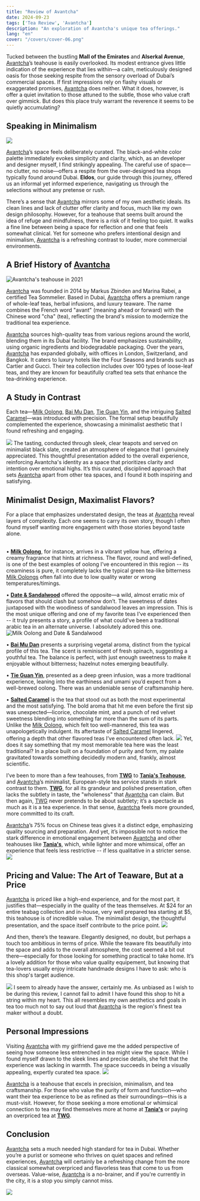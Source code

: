 ```yaml
---
title: "Review of Avantcha"  
date: 2024-09-23  
tags: ['Tea Review', 'Avantcha']  
description: "An exploration of Avantcha's unique tea offerings."
lang: "en"
cover: "/covers/cover-06.png"
---
```


Tucked between the bustling **Mall of the Emirates** and **Alserkal Avenue**, [Avantcha](https://avantcha.com/)’s teahouse is easily overlooked. Its modest entrance gives little indication of the experience that lies within—a calm, meticulously designed oasis for those seeking respite from the sensory overload of Dubai’s commercial spaces. If first impressions rely on flashy visuals or exaggerated promises, [Avantcha](https://avantcha.com/) does neither. What it does, however, is offer a quiet invitation to those attuned to the subtle, those who value craft over gimmick. But does this place truly warrant the reverence it seems to be quietly accumulating?


## Speaking in Minimalism

![](image.png)

[Avantcha](https://avantcha.com/)’s space feels deliberately curated. The black-and-white color palette immediately evokes simplicity and clarity, which, as an developer and designer myself, I find strikingly appealing. The careful use of space—no clutter, no noise—offers a respite from the over-designed tea shops typically found around Dubai. **Eldos**, our guide through this journey, offered us an informal yet informed experience, navigating us through the selections without any pretense or rush.

There’s a sense that [Avantcha](https://avantcha.com/) mirrors some of my own aesthetic ideals. Its clean lines and lack of clutter offer clarity and focus, much like my own design philosophy. However, for a teahouse that seems built around the idea of refuge and mindfulness, there is a risk of it feeling too quiet. It walks a fine line between being a space for reflection and one that feels somewhat clinical. Yet for someone who prefers intentional design and minimalism, [Avantcha](https://avantcha.com/) is a refreshing contrast to louder, more commercial environments.



## A Brief History of [Avantcha](https://avantcha.com/)

![Avantcha's teahouse in 2021](image-80.png)

[Avantcha](https://avantcha.com/) was founded in 2014 by Markus Zbinden and Marina Rabei, a certified Tea Sommelier. Based in Dubai, [Avantcha](https://avantcha.com/) offers a premium range of whole-leaf teas, herbal infusions, and luxury teaware. The name combines the French word "avant" (meaning ahead or forward) with the Chinese word "cha" (tea), reflecting the brand's mission to modernize the traditional tea experience. 


[Avantcha](https://avantcha.com/) sources high-quality teas from various regions around the world, blending them in its Dubai facility. The brand emphasizes sustainability, using organic ingredients and biodegradable packaging. Over the years, [Avantcha](https://avantcha.com/) has expanded globally, with offices in London, Switzerland, and Bangkok. It caters to luxury hotels like the Four Seasons and brands such as Cartier and Gucci. Their tea collection includes over 100 types of loose-leaf teas, and they are known for beautifully crafted tea sets that enhance the tea-drinking experience.

## A Study in Contrast

Each tea—[Milk Oolong](https://avantcha.com/product/milk-oolong/), [Bai Mu Dan](https://avantcha.com/product/organic-white-peony-bai-mu-dan/), [Tie Guan Yin](https://avantcha.com/product/tie-guan-yin/), and the intriguing [Salted Caramel](https://avantcha.com/product/velvet-salted-caramel/)—was introduced with precision. The formal setup beautifully complemented the experience, showcasing a minimalist aesthetic that I found refreshing and engaging.

![](image-81.png)
The tasting, conducted through sleek, clear teapots and served on minimalist black slate, created an atmosphere of elegance that I genuinely appreciated. This thoughtful presentation added to the overall experience, reinforcing Avantcha's identity as a space that prioritizes clarity and intention over emotional highs. It’s this curated, disciplined approach that sets [Avantcha](https://avantcha.com/) apart from other tea spaces, and I found it both inspiring and satisfying. 


## Minimalist Design, Maximalist Flavors?

For a place that emphasizes understated design, the teas at [Avantcha](https://avantcha.com/) reveal layers of complexity. Each one seems to carry its own story, though I often found myself wanting more engagement with those stories beyond taste alone.
<br> <br>

• **[Milk Oolong](https://[Avantcha](https://avantcha.com/).com/product/milk-oolong/)**, for instance, arrives in a vibrant yellow hue, offering a creamy fragrance that hints at richness. The flavor, round and well-defined, is one of the best examples of oolong I’ve encountered in this region -- its creaminess is pure, it completely lacks the typical green tea-like bitterness [Milk Oolongs](https://[Avantcha](https://avantcha.com/).com/product/milk-oolong/) often fall into due to low quality water or wrong temperatures/timings. 

• **[Date & Sandalwood](https://[Avantcha](https://avantcha.com/).com/product/dates-sandalwood-tin/)** offered the opposite—a wild, almost erratic mix of flavors that should clash but somehow don’t. The sweetness of dates juxtaposed with the woodiness of sandalwood leaves an impression. This is the most unique offering and one of my favorite teas I've experienced then -- it truly presents a story, a profile of what could've been a traditional arabic tea in an alternate universe. I absolutely adored this one.
![Milk Oolong and Date & Sandalwood](image-82.png)

• **[Bai Mu Dan](https://[Avantcha](https://avantcha.com/).com/product/organic-white-peony-bai-mu-dan/)** presents a surprising vegetal aroma, distinct from the typical profile of this tea. The scent is reminiscent of fresh spinach, suggesting a youthful tea. The balance is perfect, with just enough sweetness to make it enjoyable without bitterness; hazelnut notes emerging beautifully.

• **[Tie Guan Yin](https://[Avantcha](https://avantcha.com/).com/product/tie-guan-yin/)**, presented as a deep green infusion, was a more traditional experience, leaning into the earthiness and umami you’d expect from a well-brewed oolong. There was an undeniable sense of craftsmanship here.

• **[Salted Caramel](https://[Avantcha](https://avantcha.com/).com/product/velvet-salted-caramel/)** is the tea that stood out as both the most experimental and the most satisfying. The bold aroma that hit me even before the first sip was unexpected—licorice, chocolate mint, and a punch of red velvet sweetness blending into something far more than the sum of its parts. Unlike the [Milk Oolong](https://[Avantcha](https://avantcha.com/).com/product/milk-oolong/), which felt too well-mannered, this tea was unapologetically indulgent. Its aftertaste of [Salted Caramel](https://[Avantcha](https://avantcha.com/).com/product/velvet-salted-caramel/) lingered, offering a depth that other flavored teas I’ve encountered often lack.
![](image-84.png) 
Yet, does it say something that my most memorable tea here was the least traditional? In a place built on a foundation of purity and form, my palate gravitated towards something decidedly modern and, frankly, almost scientific.

I’ve been to more than a few teahouses, from **[TWG](https://twgtea.com/)** to **[Tania's Teahouse](https://www.taniasteahouse.com/)**, and [Avantcha](https://avantcha.com/)’s minimalist, European-style tea service stands in stark contrast to them. **[TWG](https://twgtea.com/)**, for all its grandeur and polished presentation, often lacks the subtlety in taste, the "wholeness" that [Avantcha](https://avantcha.com/) can claim. But then again, [TWG](https://twgtea.com/) never pretends to be about subtlety; it’s a spectacle as much as it is a tea experience. In that sense, [Avantcha](https://avantcha.com/) feels more grounded, more committed to its craft.

[Avantcha](https://avantcha.com/)’s 75% focus on Chinese teas gives it a distinct edge, emphasizing quality sourcing and preparation. And yet, it’s impossible not to notice the stark difference in emotional engagement between [Avantcha](https://avantcha.com/) and other teahouses like **[Tania's](https://www.taniasteahouse.com/)**, which, while lighter and more whimsical, offer an experience that feels less restrictive -- if less qualitative in a stricter sense.
![](image-85.png)


## Pricing and Value: The Art of Teaware, But at a Price

[Avantcha](https://avantcha.com/) is priced like a high-end experience, and for the most part, it justifies that—especially in the quality of the teas themselves. At $24 for an entire teabag collection and in-house, very well prepared tea starting at $5, this teahouse is of incredible value. The minimalist design, the thoughtful presentation, and the space itself contribute to the price point.
![](image-86.png)

And then, there’s the teaware. Elegantly designed, no doubt, but perhaps a touch too ambitious in terms of price. While the teaware fits beautifully into the space and adds to the overall atmosphere, the cost seemed a bit out there—especially for those looking for something practical to take home. It’s a lovely addition for those who value quality equipement, but knowing that tea-lovers usually enjoy intricate handmade designs I have to ask: who is this shop's target audience.

![](image-89.png)
I seem to already have the answer, certainly me. As unbiased as I wish to be during this review, I cannot fail to admit I have found this shop to hit a string within my heart. This all resembles my own aesthetics and goals in tea too much not to say out loud that [Avantcha](https://avantcha.com/) is the region's finest tea maker without a doubt.

## Personal Impressions

Visiting [Avantcha](https://avantcha.com/) with my girlfriend gave me the added perspective of seeing how someone less entrenched in tea might view the space. While I found myself drawn to the sleek lines and precise details, she felt that the experience was lacking in warmth. The space succeeds in being a visually appealing, expertly curated tea space.
![](image-87.png)

[Avantcha](https://avantcha.com/) is a teahouse that excels in precision, minimalism, and tea craftsmanship. For those who value the purity of form and function—who want their tea experience to be as refined as their surroundings—this is a must-visit. However, for those seeking a more emotional or whimsical connection to tea may find themselves more at home at **[Tania's](https://www.taniasteahouse.com/)** or paying an overpriced tea at **[TWG](https://twgtea.com/)**.


## Conclusion
[Avantcha](https://avantcha.com/) sets a much needed high standard for tea in Dubai. Whether you’re a purist or someone who thrives on quiet spaces and refined experiences, [Avantcha](https://avantcha.com/) will certainly be a refreshing change from the more classical somewhat overpriced and flavorless teas that come to us from overseas. Value-wise, [Avantcha](https://avantcha.com/) is a no-brainer, and if you're currently in the city, it is a stop you simply cannot miss.

![](image-88.png)